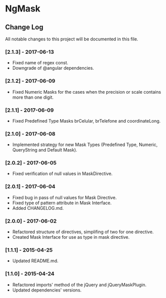 # NgMask

## Change Log

All notable changes to this project will be documented in this file.

### [2.1.3] - 2017-06-13

- Fixed name of regex const.
- Downgrade of @angular dependencies.

### [2.1.2] - 2017-06-09

- Fixed Numeric Masks for the cases when the precision or scale contains more than one digit.

### [2.1.1] - 2017-06-09

- Fixed Predefined Type Masks brCelular, brTelefone and coordinateLong.

### [2.1.0] - 2017-06-08

- Implemented strategy for new Mask Types (Predefined Type, Numeric, QueryString and Default Mask).

### [2.0.2] - 2017-06-05

- Fixed verification of null values in MaskDirective.

### [2.0.1] - 2017-06-04

- Fixed bug in pass of null values for Mask Directive.
- Fixed type of pattern attribute in Mask Interface.
- Added CHANGELOG.md.

### [2.0.0] - 2017-06-02

- Refactored structure of directives, simplifing of two for one directive.
- Created Mask Interface for use as type in mask directive.

### [1.1.1] - 2015-04-25

- Updated README.md.

### [1.1.0] - 2015-04-24

- Refactored imports' method of the jQuery and jQueryMaskPlugin.
- Updated dependencies' versions.
